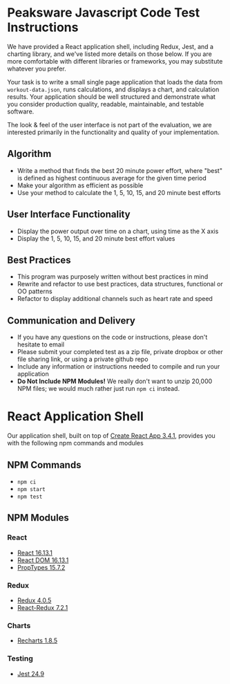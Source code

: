 
# Peaksware Javascript Code Test Instructions

We have provided a React application shell, including Redux, Jest,
and a charting library, and we've listed more details on those below. If you are more
comfortable with different libraries or frameworks, you may substitute whatever you prefer.

Your task is to write a small single page application that loads the data from
`workout-data.json`, runs calculations, and displays a chart, and calculation results. Your
application should be well structured and demonstrate what you consider production quality, readable,
maintainable, and testable software.

The look & feel of the user interface is not part of the evaluation, we are interested primarily
in the functionality and quality of your implementation.

## Algorithm
- Write a method that finds the best 20 minute power effort, where "best" is defined as
    highest continuous average for the given time period
- Make your algorithm as efficient as possible
- Use your method to calculate the 1, 5, 10, 15, and 20 minute best efforts

## User Interface Functionality
- Display the power output over time on a chart, using time as the X axis
- Display the 1, 5, 10, 15, and 20 minute best effort values

## Best Practices
- This program was purposely written without best practices in mind
- Rewrite and refactor to use best practices, data structures, functional or OO patterns
- Refactor to display additional channels such as heart rate and speed

## Communication and Delivery
- If you have any questions on the code or instructions, please don't hesitate to email
- Please submit your completed test as a zip file, private dropbox or other file sharing
    link, or using a private github repo
- Include any information or instructions needed to compile and run your application
- **Do Not Include NPM Modules!**
    We really don't want to unzip 20,000 NPM files; we would much rather just run `npm ci` instead.


# React Application Shell

Our application shell, built on top of [Create React App 3.4.1](https://www.npmjs.com/package/create-react-app/v/3.4.1), provides you with the following npm commands and modules


## NPM Commands
- `npm ci`
- `npm start`
- `npm test`


## NPM Modules

### React
- [React 16.13.1](https://www.npmjs.com/package/react/v/16.13.1)
- [React DOM 16.13.1](https://www.npmjs.com/package/react-dom/v/16.13.1)
- [PropTypes 15.7.2](https://www.npmjs.com/package/prop-types/v/15.7.2)

### Redux
- [Redux 4.0.5](https://www.npmjs.com/package/redux/v/4.0.5)
- [React-Redux 7.2.1](https://www.npmjs.com/package/react-redux/v/7.2.1)

### Charts
- [Recharts 1.8.5](https://www.npmjs.com/package/recharts/v/1.8.5)

### Testing
- [Jest 24.9](https://www.npmjs.com/package/jest/v/24.9.0)


